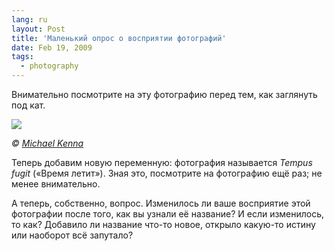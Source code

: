 ```yaml
---
lang: ru
layout: Post
title: 'Маленький опрос о восприятии фотографий'
date: Feb 19, 2009
tags:
  - photography
---
```


Внимательно посмотрите на эту фотографию перед тем, как заглянуть под кат.

![](/images/blog/tempus.jpg)

_© [Michael Kenna](http://michaelkenna.net/ 'Michael Kenna Photography')_

<!--more-->

Теперь добавим новую переменную: фотография называется _Tempus fugit_ («Время летит»). Зная это, посмотрите на фотографию ещё раз; не менее внимательно.

А теперь, собственно, вопрос. Изменилось ли ваше восприятие этой фотографии после того, как вы узнали её название? И если изменилось, то как? Добавило ли название что-то новое, открыло какую-то истину или наоборот всё запутало?
